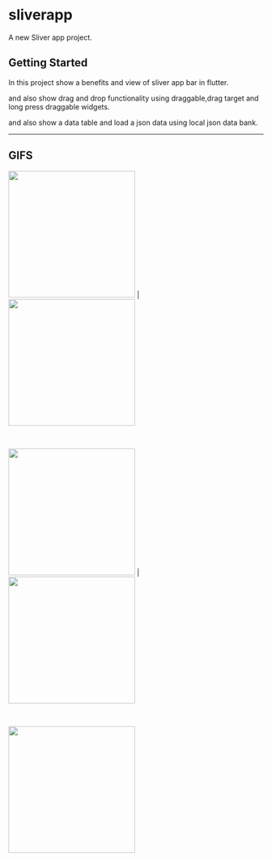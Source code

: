 # sliverapp

A new Sliver app project.

## Getting Started

In this project show a benefits and view of sliver app bar in flutter.

and also show drag and drop functionality using draggable,drag target and long press draggable widgets.

and also show a data table and load a json data using local json data bank.

---

## GIFS

<img src = "https://user-images.githubusercontent.com/102577515/170502875-5f92661f-4900-46fb-a6c6-2dc42fa3dacb.gif" width=250/> | <img src ='https://user-images.githubusercontent.com/102577515/170502898-8c0f00aa-a0f7-4c1f-befe-e0171603275c.gif' width=250/>
<p>&nbsp;</p>

<img src='https://user-images.githubusercontent.com/102577515/170502922-86e4d91a-13fc-49b6-b1df-992ddc38b901.gif' width=250/> | <img src ='https://user-images.githubusercontent.com/102577515/170502930-890b9354-a741-4a98-9c78-de607160a989.gif' width=250/>

<p>&nbsp;</p>
<img src ='https://user-images.githubusercontent.com/102577515/170502957-7fdd8345-d951-4b6a-9cfe-1b66bcebf6c9.gif' width=250/>




